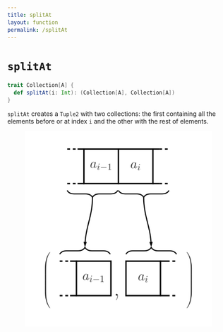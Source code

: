 ```yaml
---
title: splitAt
layout: function
permalink: /splitAt
---
```


# `splitAt`

~~~ scala
trait Collection[A] {
  def splitAt(i: Int): (Collection[A], Collection[A])
}
~~~

`splitAt` creates a `Tuple2` with two collections: the first containing all the elements before or at index `i` and the other with the rest of elements.

<figure class="diagram">
  <img src="images/splitAt.svg" alt="splitAt function">
  <!-- <figcaption class="diagram-desc"></figcaption> -->
</figure>
